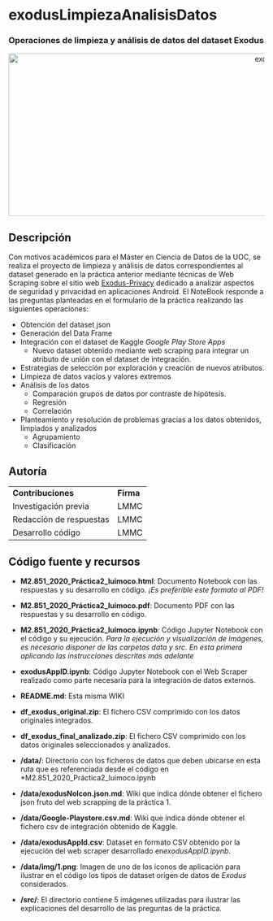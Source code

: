 # **exodusLimpiezaAnalisisDatos**

### Operaciones de limpieza y análisis de datos del dataset Exodus

<div align="center"><img src="https://i.ibb.co/k6gb85C/exodusWS.jpg" alt="exodusWS" border="0" width = "1024" height = "320"></div>

## Descripción
Con motivos académicos para el Máster en Ciencia de Datos de la UOC, se realiza el proyecto de limpieza y análisis de datos correspondientes al dataset generado en la práctica anterior mediante técnicas de Web Scraping sobre el sitio web <a href = "https://exodus-privacy.eu.org/en/">Exodus-Privacy</a> dedicado a analizar aspectos de seguridad y privacidad en aplicaciones Android.
El NoteBook responde a las preguntas planteadas en el formulario de la práctica realizando las siguientes operaciones:
* Obtención del dataset json
* Generación del Data Frame
* Integración con el dataset de Kaggle *Google Play Store Apps*
  * Nuevo dataset obtenido mediante web scraping para integrar un atributo de unión con el dataset de integración.
* Estrategias de selección por exploración y creación de nuevos atributos.
* Limpieza de datos vacíos y valores extremos
* Análisis de los datos
  * Comparación grupos de datos por contraste de hipótesis.
  * Regresión
  * Correlación
* Planteamiento y resolución de problemas gracias a los datos obtenidos, limpiados y analizados
  * Agrupamiento
  * Clasificación
  
## Autoría
<table>
 <tr>
  <td><strong>Contribuciones</strong></td>
  <td><strong>Firma</strong></td>
 </tr>
 <tr>
  <td>Investigación previa</td>
  <td>LMMC</td>
 </tr>
 <tr>
  <td>Redacción de respuestas</td>
  <td>LMMC</td>
 </tr>
 <tr>
  <td>Desarrollo código</td>
  <td>LMMC</td>
 </tr>
 </table>

## Código fuente y recursos
* **M2.851_2020_Práctica2_luimoco.html**: Documento Notebook con las respuestas y su desarrollo en código. *¡Es preferible este formato al PDF!*
* **M2.851_2020_Práctica2_luimoco.pdf**: Documento PDF con las respuestas y su desarrollo en código.
* **M2.851_2020_Práctica2_luimoco.ipynb**: Código Jupyter Notebook con el código y su ejecución. *Para la ejecución y visualización de imágenes, es necesario disponer de las carpetas data y src. En esta primera aplicando las instrucciones descritas más adelante*
* **exodusAppID.ipynb**: Código Jupyter Notebook con el Web Scraper realizado como parte necesaria para la integración de datos externos.
* **README.md**: Esta misma WIKI
* **df_exodus_original.zip**: El fichero CSV comprimido con los datos originales integrados.
* **df_exodus_final_analizado.zip**: El fichero CSV comprimido con los datos originales seleccionados y analizados.
  
* **/data/**: Directorio con los ficheros de datos que deben ubicarse en esta ruta que es referenciada desde el código en *M2.851_2020_Práctica2_luimoco.ipynb
 * **/data/exodusNoIcon.json.md**: Wiki que indica dónde obtener el fichero json fruto del web scrapping de la práctica 1.
 * **/data/Google-Playstore.csv.md**: Wiki que indica dónde obtener el fichero csv de integración obtenido de Kaggle.
 * **/data/exodusAppId.csv**: Dataset en formato CSV obtenido por la ejecución del web scraper desarrollado en*exodusAppID.ipynb*.
 * **/data/img/1.png**: Imagen de uno de los iconos de aplicación para ilustrar en el código los tipos de dataset origen de datos de *Exodus* considerados.
  
* **/src/**: El directorio contiene 5 imágenes utilizadas para ilustrar las explicaciones del desarrollo de las preguntas de la práctica.
